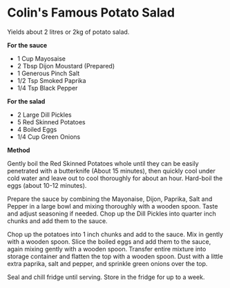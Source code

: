 # Colin's Famous Potato Salad

Yields about 2 litres or 2kg of potato salad.

**For the sauce**

* 1 Cup Mayosaise
* 2 Tbsp Dijon Moustard (Prepared)
* 1 Generous Pinch Salt
* 1/2 Tsp Smoked Paprika
* 1/4 Tsp Black Pepper

**For the salad**

* 2 Large Dill Pickles
* 5 Red Skinned Potatoes
* 4 Boiled Eggs
* 1/4 Cup Green Onions

**Method**

Gently boil the Red Skinned Potatoes whole until they can be easily penetrated with a butterknife (About 15 minutes), then quickly cool under cold water and leave out to cool thoroughly for about an hour. Hard-boil the eggs (about 10-12 minutes).

Prepare the sauce by combining the Mayonaise, Dijon, Paprika, Salt and Pepper in a large bowl and mixing thoroughly with a wooden spoon. Taste and adjust seasoning if needed. Chop up the Dill Pickles into quarter inch chunks and add them to the sauce.

Chop up the potatoes into 1 inch chunks and add to the sauce. Mix in gently with a wooden spoon. Slice the boiled eggs and add them to the sauce, again mixing gently with a wooden spoon. Transfer entire mixture into storage container and flatten the top with a wooden spoon. Dust with a little extra paprika, salt and pepper, and sprinkle green onions over the top.

Seal and chill fridge until serving. Store in the fridge for up to a week.
